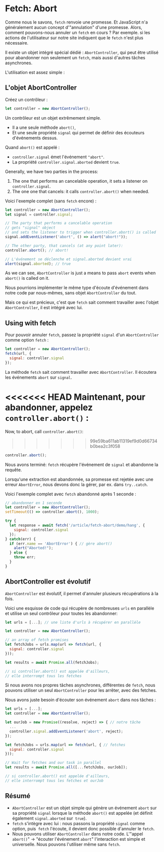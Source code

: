 
# Fetch: Abort

Comme nous le savons, `fetch` renvoie une promesse. Et JavaScript n'a généralement aucun concept d'"annulation" d'une promesse. Alors, comment pouvons-nous annuler un `fetch` en cours ? Par exemple. si les actions de l'utilisateur sur notre site indiquent que le `fetch` n'est plus nécessaire.

Il existe un objet intégré spécial dédié : `AbortController`, qui peut être utilisé pour abandonner non seulement un `fetch`, mais aussi d'autres tâches asynchrones.

L'utilisation est assez simple :

## L'objet AbortController

Créez un contrôleur :

```js
let controller = new AbortController();
```

Un contrôleur est un objet extrêmement simple.

- Il a une seule méthode `abort()`,
- Et une seule propriété `signal` qui permet de définir des écouteurs d'événements dessus.

Quand `abort()` est appelé :
- `controller.signal` émet l'événement `"abort"`.
- La propriété `controller.signal.aborted` devient `true`.

Generally, we have two parties in the process: 
1. The one that performs an cancelable operation, it sets a listener on `controller.signal`.
2. The one one that cancels: it calls `controller.abort()` when needed.

Voici l'exemple complet (sans `fetch` encore) :

```js run
let controller = new AbortController();
let signal = controller.signal;

// The party that performs a cancelable operation 
// gets "signal" object
// and sets the listener to trigger when controller.abort() is called
signal.addEventListener('abort', () => alert("abort!"));

// The other party, that cancels (at any point later):
controller.abort(); // abort!

// L'événement se déclenche et signal.aborted devient vrai
alert(signal.aborted); // true
```

As we can see, `AbortController` is just a means to pass `abort` events when `abort()` is called on it.

Nous pourrions implémenter le même type d'écoute d'événement dans notre code par nous-mêmes, sans objet `AbortController` du tout.

Mais ce qui est précieux, c'est que `fetch` sait comment travailler avec l'objet `AbortController`, il est intégré avec lui.

## Using with fetch

Pour pouvoir annuler `fetch`, passez la propriété `signal` d'un `AbortController` comme option `fetch` :

```js
let controller = new AbortController();
fetch(url, {
  signal: controller.signal
});
```

La méthode `fetch` sait comment travailler avec `AbortController`. Il écoutera les événements `abort` sur `signal`.

<<<<<<< HEAD
Maintenant, pour abandonner, appelez `controller.abort()` :
=======
Now, to abort, call `controller.abort()`:
>>>>>>> 99e59ba611ab11319ef9d0d66734b0bea2c3f058

```js
controller.abort();
```

Nous avons terminé: `fetch` récupère l'événement de `signal` et abandonne la requête.

Lorsqu'une extraction est abandonnée, sa promesse est rejetée avec une erreur `AbortError`, nous devons donc la gérer, par ex. dans `try..catch`.

Voici l'exemple complet avec `fetch` abandonné après 1 seconde :

```js run async
// abandonner en 1 seconde
let controller = new AbortController();
setTimeout(() => controller.abort(), 1000);

try {
  let response = await fetch('/article/fetch-abort/demo/hang', {
    signal: controller.signal
  });
} catch(err) {
  if (err.name == 'AbortError') { // gère abort()
    alert("Aborted!");
  } else {
    throw err;
  }
}
```

## AbortController est évolutif

`AbortController` est évolutif, il permet d'annuler plusieurs récupérations à la fois.

Voici une esquisse de code qui récupère de nombreuses `urls` en parallèle et utilise un seul contrôleur pour toutes les abandonner:

```js
let urls = [...]; // une liste d'urls à récupérer en parallèle

let controller = new AbortController();

// an array of fetch promises
let fetchJobs = urls.map(url => fetch(url, {
  signal: controller.signal
}));

let results = await Promise.all(fetchJobs);

// si controller.abort() est appelée d'ailleurs,
// elle interrompt tous les fetches
```

Si nous avons nos propres tâches asynchrones, différentes de `fetch`, nous pouvons utiliser un seul `AbortController` pour les arrêter, avec des fetches.

Nous avons juste besoin d'écouter son événement `abort` dans nos tâches :

```js
let urls = [...];
let controller = new AbortController();

let ourJob = new Promise((resolve, reject) => { // notre tâche
  ...
  controller.signal.addEventListener('abort', reject);
});

let fetchJobs = urls.map(url => fetch(url, { // fetches
  signal: controller.signal
}));

// Wait for fetches and our task in parallel
let results = await Promise.all([...fetchJobs, ourJob]);

// si controller.abort() est appelée d'ailleurs,
// elle interrompt tous les fetches et ourJob
```

## Résumé

- `AbortController` est un objet simple qui génère un événement `abort` sur sa propriété `signal` lorsque la méthode `abort()` est appelée (et définit également `signal.aborted` sur` true`).
- `fetch` s'intègre avec lui : nous passons la propriété `signal` comme option, puis` fetch` l'écoute, il devient donc possible d'annuler le `fetch`.
- Nous pouvons utiliser `AbortController` dans notre code. L'"appel `abort()`" -> "écouter l'événement `abort`" l'interaction est simple et universelle. Nous pouvons l'utiliser même sans `fetch`.
